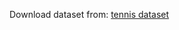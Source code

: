 Download dataset from: [tennis dataset](https://github.com/nttcom/WASB-SBDT/blob/main/GET_STARTED.md)